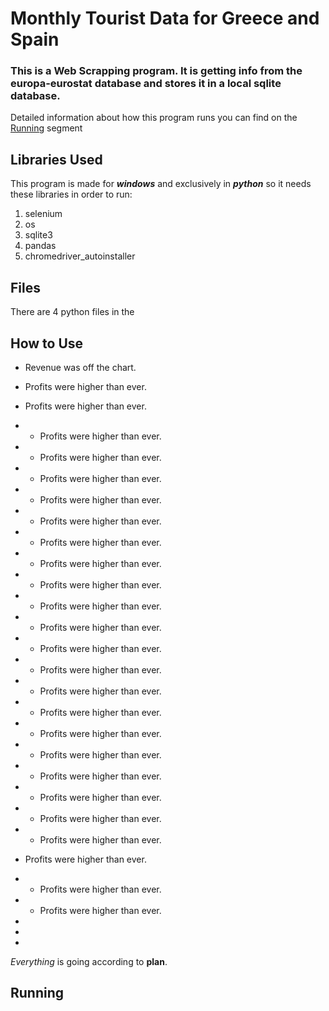 # Monthly Tourist Data for Greece and Spain

### This is a **Web Scrapping** program. It is getting info from the **europa-eurostat** database and stores it in a local sqlite database.

Detailed information about how this program runs you can find on the [Running](#Running) segment

## Libraries Used

This program is made for **_windows_** and exclusively in **_python_** so it needs these libraries in order to run:

1. selenium
2. os
3. sqlite3
4. pandas
5. chromedriver_autoinstaller

## Files

There are 4 python files in the

## How to Use

- Revenue was off the chart.
- Profits were higher than ever.
- Profits were higher than ever.
- - Profits were higher than ever.
- - Profits were higher than ever.
- - Profits were higher than ever.
- - Profits were higher than ever.
- - Profits were higher than ever.
- - Profits were higher than ever.
- - Profits were higher than ever.
- - Profits were higher than ever.
- - Profits were higher than ever.
- - Profits were higher than ever.
- - Profits were higher than ever.
- - Profits were higher than ever.
- - Profits were higher than ever.
- - Profits were higher than ever.
- - Profits were higher than ever.
- - Profits were higher than ever.
- - Profits were higher than ever.
- - Profits were higher than ever.
- - Profits were higher than ever.
- - Profits were higher than ever.

- Profits were higher than ever.
- - Profits were higher than ever.
- - Profits were higher than ever.
-
-
-

_Everything_ is going according to **plan**.

## Running

